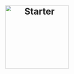 <h1 align="center">
    <img alt="Starter" title="Javascript Starter"src=".github/logo.svg" width="200px" />
</h1>
